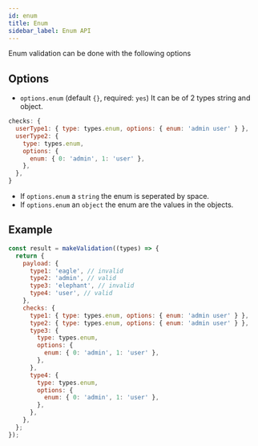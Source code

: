 ```yaml
---
id: enum
title: Enum
sidebar_label: Enum API
---
```


Enum validation can be done with the following options

## Options

- `options.enum` (default `{}`, required: `yes`) It can be of 2 types string and
  object.

```js
checks: {
  userType1: { type: types.enum, options: { enum: 'admin user' } },
  userType2: {
    type: types.enum,
    options: {
      enum: { 0: 'admin', 1: 'user' },
    },
  },
}
```

- If `options.enum` a `string` the enum is seperated by space.
- If `options.enum` an `object` the enum are the values in the objects.

## Example

```js
const result = makeValidation((types) => {
  return {
    payload: {
      type1: 'eagle', // invalid
      type2: 'admin', // valid
      type3: 'elephant', // invalid
      type4: 'user', // valid
    },
    checks: {
      type1: { type: types.enum, options: { enum: 'admin user' } },
      type2: { type: types.enum, options: { enum: 'admin user' } },
      type3: {
        type: types.enum,
        options: {
          enum: { 0: 'admin', 1: 'user' },
        },
      },
      type4: {
        type: types.enum,
        options: {
          enum: { 0: 'admin', 1: 'user' },
        },
      },
    },
  };
});
```
